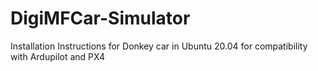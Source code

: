 # DigiMFCar-Simulator
Installation Instructions for Donkey car in Ubuntu 20.04 for compatibility with Ardupilot and PX4
